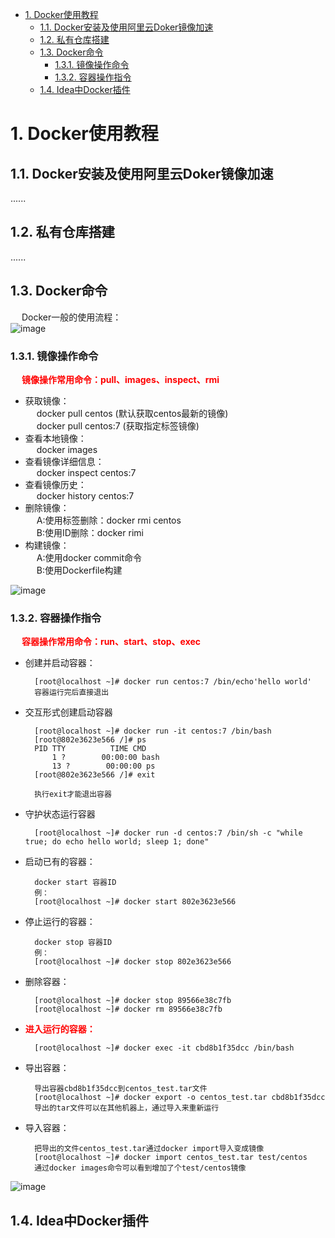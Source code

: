 
<!-- TOC -->

- [1. Docker使用教程](#1-docker使用教程)
    - [1.1. Docker安装及使用阿里云Doker镜像加速](#11-docker安装及使用阿里云doker镜像加速)
    - [1.2. 私有仓库搭建](#12-私有仓库搭建)
    - [1.3. Docker命令](#13-docker命令)
        - [1.3.1. 镜像操作命令](#131-镜像操作命令)
        - [1.3.2. 容器操作指令](#132-容器操作指令)
    - [1.4. Idea中Docker插件](#14-idea中docker插件)

<!-- /TOC -->

# 1. Docker使用教程  

## 1.1. Docker安装及使用阿里云Doker镜像加速  
......
<!-- 
Docker配置阿里云镜像仓库
https://mp.weixin.qq.com/s/qp3BX2oq5dULOEBFt5XTAQ
-->

## 1.2. 私有仓库搭建  
......
<!-- 
 Dockerfile构建镜像、registry私服搭建和阿里云的私服仓库构建
https://mp.weixin.qq.com/s/3Lz9CcgIZXjwtwkPdkkqsA

-->

## 1.3. Docker命令  
&emsp; Docker一般的使用流程：  
![image](https://gitee.com/wt1814/pic-host/raw/master/images/devops/docker/docker-39.png)  

### 1.3.1. 镜像操作命令  
&emsp; **<font color = "red">镜像操作常用命令：pull、images、inspect、rmi</font>**  

* 获取镜像：  
&emsp; docker pull centos (默认获取centos最新的镜像)  
&emsp; docker pull centos:7 (获取指定标签镜像)
* 查看本地镜像：  
&emsp; docker images  
* 查看镜像详细信息：  
&emsp; docker inspect centos:7  
* 查看镜像历史：  
&emsp; docker history centos:7  
* 删除镜像：  
&emsp; A:使用标签删除：docker rmi centos  
&emsp; B:使用ID删除：docker rimi
* 构建镜像：    
&emsp; A:使用docker commit命令  
&emsp; B:使用Dockerfile构建

![image](https://gitee.com/wt1814/pic-host/raw/master/images/devops/docker/docker-8.png)  

<!-- 

* docker pull 镜像名<:tags> - 从远程仓库抽取镜像   
    docker pull centos    (默认获取centos最新的镜像)
    docker pull centos:7 (获取指定标签镜像)
* docker images - 查看本地镜像  
* docker run 镜像名<:tags> - 创建容器，启动应用  
* docker ps - 查看正在运行中的镜像  
* docker rm <-f> 容器id - 删除容器  
* docker rmi <-f> 镜像名:<tags\> - 删除镜像  
-->

### 1.3.2. 容器操作指令
&emsp; **<font color = "red">容器操作常用命令：run、start、stop、exec</font>**  

* 创建并启动容器：  

        [root@localhost ~]# docker run centos:7 /bin/echo'hello world'
        容器运行完后直接退出

* 交互形式创建启动容器  

        [root@localhost ~]# docker run -it centos:7 /bin/bash
        [root@802e3623e566 /]# ps
        PID TTY          TIME CMD
            1 ?        00:00:00 bash
            13 ?        00:00:00 ps
        [root@802e3623e566 /]# exit

        执行exit才能退出容器  

* 守护状态运行容器  

        [root@localhost ~]# docker run -d centos:7 /bin/sh -c "while true; do echo hello world; sleep 1; done"
        
* 启动已有的容器：

        docker start 容器ID
        例：  
        [root@localhost ~]# docker start 802e3623e566

* 停止运行的容器：  

        docker stop 容器ID
        例：
        [root@localhost ~]# docker stop 802e3623e566

* 删除容器：  

        [root@localhost ~]# docker stop 89566e38c7fb
        [root@localhost ~]# docker rm 89566e38c7fb

* **<font color = "red">进入运行的容器：</font>**  

        [root@localhost ~]# docker exec -it cbd8b1f35dcc /bin/bash

* 导出容器：  

        导出容器cbd8b1f35dcc到centos_test.tar文件
        [root@localhost ~]# docker export -o centos_test.tar cbd8b1f35dcc
        导出的tar文件可以在其他机器上，通过导入来重新运行  

* 导入容器：

        把导出的文件centos_test.tar通过docker import导入变成镜像
        [root@localhost ~]# docker import centos_test.tar test/centos
        通过docker images命令可以看到增加了个test/centos镜像

![image](https://gitee.com/wt1814/pic-host/raw/master/images/devops/docker/docker-7.png)  

## 1.4. Idea中Docker插件  
<!-- 
https://mp.weixin.qq.com/s?__biz=MzAxNDMwMTMwMw==&mid=2247492037&idx=1&sn=5568994f8c801f56170b14f2d21df31c&chksm=9b97c0ddace049cb57d4396eabc3965532eb128ab83a55d3c8d7dea3d8be675dc8c0c8ebfba3&mpshare=1&scene=1&srcid=&sharer_sharetime=1565841354339&sharer_shareid=b256218ead787d58e0b58614a973d00d&key=a98b434d6faae616ed91d3ea273cb1b2030141b502c3589cff178a48e66b895a407b58f1d6b6ffafcf8c3ced4828833e6652a8869d6d35edddf1f192fe618738afaaa152a55d00024b42ce09a67b0b99&ascene=1&uin=MTE1MTYxNzY2MQ==&devicetype=Windows+10&version=62060844&lang=zh_CN&pass_ticket=SNTjToR4G4GRQcv6vbTgQCeljdugS8QdOBuRNyGrRTrVOdRDMoEgnHo3VlytJ0fv

使用 Docker 部署 Spring Boot 项目
https://mp.weixin.qq.com/s?__biz=MzI4NDY5Mjc1Mg==&mid=2247489662&idx=2&sn=8227bfd4b0b68ddc002dfe451a661688&chksm=ebf6c001dc8149172341b190c9b72700fed794261d67b8648edd2a596019212a742c7b241b90&mpshare=1&scene=1&srcid=&sharer_sharetime=1572833030053&sharer_shareid=b256218ead787d58e0b58614a973d00d&key=6f23511bf9e1c01fc8b70c3e81dbcf33c57a5d08ea0ef51caa9a619fffb3e59ba744ac23ec082bfc8791797c1917e1e4f0290dff6475d1b71f64d8252bf92952180c025b0121995474ac59fe778892a9&ascene=1&uin=MTE1MTYxNzY2MQ%3D%3D&devicetype=Windows+10&version=62070152&lang=zh_CN&pass_ticket=Lu%2FLBuTxuGaOTLq0CL9dO0ss3p9k%2BNlDhrOCgfGfCUsKTPyuc12lccq3vmkXvxfb

提升10倍生产力：IDEA远程一键部署SpringBoot 
https://mp.weixin.qq.com/s?__biz=MzAxNDMwMTMwMw==&mid=2247492037&idx=1&sn=5568994f8c801f56170b14f2d21df31c&chksm=9b97c0ddace049cb57d4396eabc3965532eb128ab83a55d3c8d7dea3d8be675dc8c0c8ebfba3&mpshare=1&scene=1&srcid=&sharer_sharetime=1565841354339&sharer_shareid=b256218ead787d58e0b58614a973d00d&key=a98b434d6faae616ed91d3ea273cb1b2030141b502c3589cff178a48e66b895a407b58f1d6b6ffafcf8c3ced4828833e6652a8869d6d35edddf1f192fe618738afaaa152a55d00024b42ce09a67b0b99&ascene=1&uin=MTE1MTYxNzY2MQ==&devicetype=Windows+10&version=62060844&lang=zh_CN&pass_ticket=SNTjToR4G4GRQcv6vbTgQCeljdugS8QdOBuRNyGrRTrVOdRDMoEgnHo3VlytJ0fv
-->

